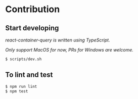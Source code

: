 # Contribution

## Start developing

_react-container-query is written using TypeScript._

_Only support MacOS for now, PRs for Windows are welcome._

```sh
$ scripts/dev.sh
```

## To lint and test

```sh
$ npm run lint
$ npm test
```
